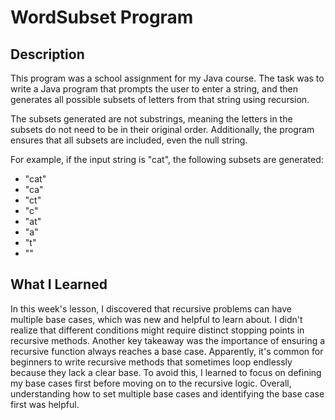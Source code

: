 # WordSubset Program

## Description
This program was a school assignment for my Java course. The task was to write a Java program that prompts the user to enter a string, and then generates all possible subsets of letters from that string using recursion.

The subsets generated are not substrings, meaning the letters in the subsets do not need to be in their original order. Additionally, the program ensures that all subsets are included, even the null string.

For example, if the input string is "cat", the following subsets are generated:
- "cat"
- "ca"
- "ct"
- "c"
- "at"
- "a"
- "t"
- ""

## What I Learned
In this week's lesson, I discovered that recursive problems can have multiple base cases, which was new and helpful to learn about. I didn't realize that different conditions might require distinct stopping points in recursive methods. Another key takeaway was the importance of ensuring a recursive function always reaches a base case. Apparently, it's common for beginners to write recursive methods that sometimes loop endlessly because they lack a clear base. To avoid this, I learned to focus on defining my base cases first before moving on to the recursive logic. Overall, understanding how to set multiple base cases and identifying the base case first was helpful.